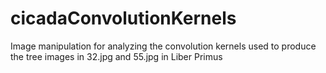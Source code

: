 # cicadaConvolutionKernels
Image manipulation for analyzing the convolution kernels used to produce the tree images in 32.jpg and 55.jpg in Liber Primus
